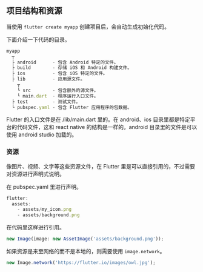 
## 项目结构和资源
当使用 `flutter create myapp` 创建项目后，会自动生成初始化代码。

下面介绍一下代码的目录。

```js
myapp
  ┬
  ├ android      - 包含 Android 特定的文件。
  ├ build        - 存储 iOS 和 Android 构建文件。
  ├ ios          - 包含 iOS 特定的文件。
  ├ lib          - 应用源文件。
    ┬
    └ src        - 包含额外的源文件。
    └ main.dart  - 程序运行入口文件。
  ├ test         - 测试文件。
  └ pubspec.yaml - 包含 Flutter 应用程序的包数据。
```

Flutter 的入口文件是在 /lib/main.dart 里的。在 android、ios 目录里都是特定平台的代码文件，这和 react native 的结构是一样的。android 目录里的文件是可以使用 android studio 加载的。

### 资源
像图片、视频、文字等这些资源文件，在 Flutter 里是可以直接引用的，不过需要对资源进行声明式说明。

在 pubspec.yaml 里进行声明。

```js
flutter:
  assets:
    - assets/my_icon.png
    - assets/background.png
```

在代码里这样进行引用。

```js
new Image(image: new AssetImage('assets/background.png'));
```

如果资源是来至网络的而不是本地的，则需要使用 `image.network`。

```js
new Image.network('https://flutter.io/images/owl.jpg');
```
